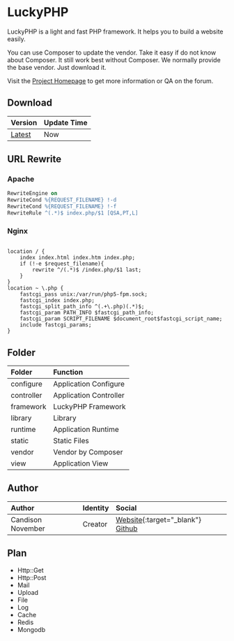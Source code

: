 # LuckyPHP

LuckyPHP is a light and fast PHP framework. It helps you to build a website easily.

You can use Composer to update the vendor. Take it easy if do not know about Composer. It still work best without Composer. We normally provide the base vendor. Just download it.

Visit the [Project Homepage](http://www.LuckyPHP.com/) to get more information or QA on the forum.

## Download

| Version     | Update Time              |
| :--------- | :-------------------- |
| [Latest](https://github.com/ShareAny/LuckyPHP/archive/master.zip)  | Now |

## URL Rewrite

### Apache

```Apache
RewriteEngine on
RewriteCond %{REQUEST_FILENAME} !-d
RewriteCond %{REQUEST_FILENAME} !-f
RewriteRule ^(.*)$ index.php/$1 [QSA,PT,L]
```

### Nginx

```Nginx

location / {
    index index.html index.htm index.php;
    if (!-e $request_filename){
        rewrite ^/(.*)$ /index.php/$1 last;
    }
}
location ~ \.php {
    fastcgi_pass unix:/var/run/php5-fpm.sock;
    fastcgi_index index.php;
    fastcgi_split_path_info ^(.+\.php)(.*)$;
    fastcgi_param PATH_INFO $fastcgi_path_info;
    fastcgi_param SCRIPT_FILENAME $document_root$fastcgi_script_name;
    include fastcgi_params;
}
```


## Folder

| Folder     | Function              |
| :--------- | :-------------------- |
| configure  | Application Configure |
| controller | Application Controller|
| framework  | LuckyPHP Framework    |
| library    | Library               |
| runtime    | Application Runtime   |
| static     | Static Files          |
| vendor     | Vendor by Composer    |
| view       | Application View      |

## Author

| Author            | Identity  | Social |
| :---------------- | :-------- | :----- |
| Candison November | Creator   |[Website](http://www.kandisheng.com/){:target="_blank"} [Github](https://github.com/KanDisheng)|

## Plan

* Http::Get
* Http::Post
* Mail
* Upload
* File
* Log
* Cache
* Redis
* Mongodb

